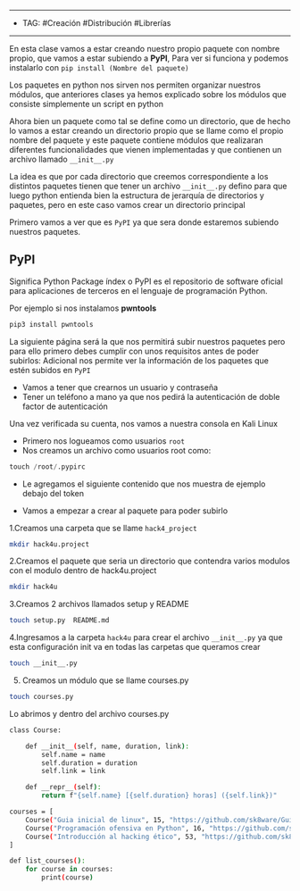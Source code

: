 
---
- TAG:  #Creación #Distribución #Librerías
----
En esta clase vamos a estar creando nuestro propio paquete con nombre propio, que vamos a estar subiendo a **PyPI**, Para ver si funciona y podemos instalarlo con `pip install (Nombre del paquete)`

Los paquetes en python nos sirven nos permiten organizar nuestros módulos, que anteriores clases ya hemos explicado sobre los módulos que consiste simplemente un script en python 

Ahora bien un paquete como tal se define como un directorio, que de hecho lo vamos a estar creando un directorio propio que se llame como el propio nombre del paquete y este paquete contiene módulos que realizaran diferentes funcionalidades que vienen implementadas y que contienen un archivo llamado `__init__.py`

La idea es que por cada directorio que creemos correspondiente a los distintos paquetes tienen que tener un archivo `__init__.py` defino para que luego python entienda bien la estructura de jerarquía de directorios y paquetes, pero en este caso vamos crear un directorio principal 

Primero vamos a ver que es `PyPI` ya que sera donde estaremos subiendo nuestros paquetes.

## PyPI

Significa Python Package índex o PyPI es el repositorio de software oficial para aplicaciones de terceros en el lenguaje de programación Python.

Por ejemplo si nos instalamos **pwntools**

```bash
pip3 install pwntools
```

La siguiente página será la que nos permitirá subir nuestros paquetes pero para ello primero debes cumplir con unos requisitos antes de poder subirlos:
Adicional nos permite ver la información de los paquetes que estén subidos en `PyPI`

- Vamos a tener que crearnos un usuario y contraseña
- Tener un teléfono a mano ya que nos pedirá la autenticación de doble factor de autenticación

Una vez verificada su cuenta, nos vamos a nuestra consola en Kali Linux 

- Primero nos logueamos como usuarios `root`
- Nos creamos un archivo como usuarios root como:
```python
touch /root/.pypirc
```

- Le agregamos el siguiente contenido que nos muestra de ejemplo debajo del token

- Vamos a empezar a crear al paquete para poder subirlo 

1.Creamos una carpeta que se llame `hack4_project` 
```bash
mkdir hack4u.project
```

2.Creamos el paquete que seria un directorio que contendra varios modulos con el modulo dentro de hack4u.project

```bash
mkdir hack4u
```

3.Creamos 2 archivos llamados setup y README

```bash
touch setup.py  README.md
```

4.Ingresamos a la carpeta `hack4u` para crear el archivo `__init__.py` ya que esta configuración init va en todas las carpetas que queramos crear 

```bash
touch __init__.py
```

5. Creamos un módulo que se llame courses.py 

```bash
touch courses.py
```

Lo abrimos y dentro del archivo courses.py

```bash
class Course:

	def __init__(self, name, duration, link):
		self.name = name 
		self.duration = duration
		self.link = link

	def __repr__(self):
		return f"{self.name} [{self.duration} horas] ({self.link})"

courses = [
	Course("Guia inicial de linux", 15, "https://github.com/sk8ware/Guia_Inicial_De_Linux"),
	Course("Programación ofensiva en Python", 16, "https://github.com/sk8ware/Programacion_Ofensiva_en_Python"),
	Course("Introducción al hacking ético", 53, "https://github.com/sk8ware/Introduccion_al_hacking_etico"),
]

def list_courses():
	for course in courses:
		print(course)
```
